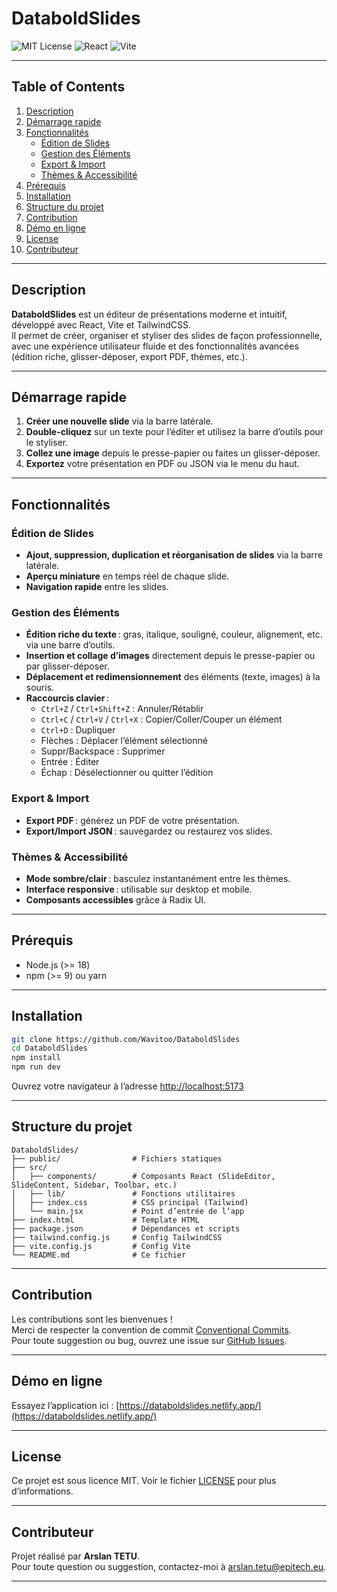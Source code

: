 # DataboldSlides

![MIT License](https://img.shields.io/badge/license-MIT-green)
![React](https://img.shields.io/badge/react-19.x-blue)
![Vite](https://img.shields.io/badge/vite-7.x-purple)

---

## Table of Contents

1. [Description](#description)
2. [Démarrage rapide](#démarrage-rapide)
3. [Fonctionnalités](#fonctionnalités)
   - [Édition de Slides](#édition-de-slides)
   - [Gestion des Éléments](#gestion-des-éléments)
   - [Export & Import](#export--import)
   - [Thèmes & Accessibilité](#thèmes--accessibilité)
4. [Prérequis](#prérequis)
5. [Installation](#installation)
6. [Structure du projet](#structure-du-projet)
7. [Contribution](#contribution)
8. [Démo en ligne](#démo-en-ligne)
9. [License](#license)
10. [Contributeur](#contributeur)

---

## Description

**DataboldSlides** est un éditeur de présentations moderne et intuitif, développé avec React, Vite et TailwindCSS.  
Il permet de créer, organiser et styliser des slides de façon professionnelle, avec une expérience utilisateur fluide et des fonctionnalités avancées (édition riche, glisser-déposer, export PDF, thèmes, etc.).

---

## Démarrage rapide

1. **Créer une nouvelle slide** via la barre latérale.
2. **Double-cliquez** sur un texte pour l’éditer et utilisez la barre d’outils pour le styliser.
3. **Collez une image** depuis le presse-papier ou faites un glisser-déposer.
4. **Exportez** votre présentation en PDF ou JSON via le menu du haut.

---

## Fonctionnalités

### Édition de Slides

- **Ajout, suppression, duplication et réorganisation de slides** via la barre latérale.
- **Aperçu miniature** en temps réel de chaque slide.
- **Navigation rapide** entre les slides.

### Gestion des Éléments

- **Édition riche du texte** : gras, italique, souligné, couleur, alignement, etc. via une barre d’outils.
- **Insertion et collage d’images** directement depuis le presse-papier ou par glisser-déposer.
- **Déplacement et redimensionnement** des éléments (texte, images) à la souris.
- **Raccourcis clavier** :  
  - `Ctrl+Z` / `Ctrl+Shift+Z` : Annuler/Rétablir  
  - `Ctrl+C` / `Ctrl+V` / `Ctrl+X` : Copier/Coller/Couper un élément  
  - `Ctrl+D` : Dupliquer  
  - Flèches : Déplacer l’élément sélectionné  
  - Suppr/Backspace : Supprimer  
  - Entrée : Éditer  
  - Échap : Désélectionner ou quitter l’édition

### Export & Import

- **Export PDF** : générez un PDF de votre présentation.
- **Export/Import JSON** : sauvegardez ou restaurez vos slides.

### Thèmes & Accessibilité

- **Mode sombre/clair** : basculez instantanément entre les thèmes.
- **Interface responsive** : utilisable sur desktop et mobile.
- **Composants accessibles** grâce à Radix UI.

---

## Prérequis

- Node.js (>= 18)
- npm (>= 9) ou yarn

---

## Installation

```bash
git clone https://github.com/Wavitoo/DataboldSlides
cd DataboldSlides
npm install
npm run dev
```

Ouvrez votre navigateur à l’adresse [http://localhost:5173](http://localhost:5173)

---

## Structure du projet

```
DataboldSlides/
├── public/                # Fichiers statiques
├── src/
│   ├── components/        # Composants React (SlideEditor, SlideContent, Sidebar, Toolbar, etc.)
│   ├── lib/               # Fonctions utilitaires
│   ├── index.css          # CSS principal (Tailwind)
│   └── main.jsx           # Point d’entrée de l’app
├── index.html             # Template HTML
├── package.json           # Dépendances et scripts
├── tailwind.config.js     # Config TailwindCSS
├── vite.config.js         # Config Vite
└── README.md              # Ce fichier
```

---

## Contribution

Les contributions sont les bienvenues !  
Merci de respecter la convention de commit [Conventional Commits](https://www.conventionalcommits.org/).  
Pour toute suggestion ou bug, ouvrez une issue sur [GitHub Issues](https://github.com/Wavitoo/DataboldSlides/issues).

---

## Démo en ligne

Essayez l’application ici : [https://databoldslides.netlify.app/](https://databoldslides.netlify.app/)  

---

## License

Ce projet est sous licence MIT. Voir le fichier [LICENSE](./LICENSE) pour plus d’informations.

---

## Contributeur

Projet réalisé par **Arslan TETU**.  
Pour toute question ou suggestion, contactez-moi à [arslan.tetu@epitech.eu](mailto:arslan.tetu@epitech.eu).

---